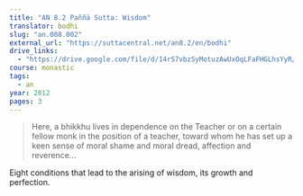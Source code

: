```yaml
---
title: "AN 8.2 Paññā Sutta: Wisdom"
translator: bodhi
slug: "an.008.002"
external_url: "https://suttacentral.net/an8.2/en/bodhi"
drive_links:
  - "https://drive.google.com/file/d/14rS7vbzSyMotuzAwUxOqLFaFHGLhsYyR/view?usp=drivesdk"
course: monastic
tags:
  - an
year: 2012
pages: 3
---
```


> Here, a bhikkhu lives in dependence on the Teacher or on a certain fellow monk in the position of a teacher, toward whom he has set up a keen sense of moral shame and moral dread, affection and reverence...

Eight conditions that lead to the arising of wisdom, its growth and perfection.

